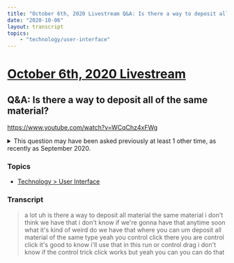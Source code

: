 ```yaml
---
title: "October 6th, 2020 Livestream Q&A: Is there a way to deposit all of the same material?"
date: "2020-10-06"
layout: transcript
topics:
    - "technology/user-interface"
---
```

# [October 6th, 2020 Livestream](../2020-10-06.md)
## Q&A: Is there a way to deposit all of the same material?
https://www.youtube.com/watch?v=WCqChz4xFWg
<details>
<summary>This question may have been asked previously at least 1 other time, as recently as September 2020.</summary>

* [September 1st, 2020 Livestream Q&A: I'd love a feature for storage containers to empty out my inventory of a specific item](./yt-wpyixQuBb_E.md) [https://www.youtube.com/watch?v=wpyixQuBb_E](https://www.youtube.com/watch?v=wpyixQuBb_E)
</details>


### Topics
* [Technology > User Interface](../topics/technology/user-interface.md)

### Transcript

> a lot uh is there a way to deposit all material the same material i don't think we have that i don't know if we're gonna have that anytime soon what it's kind of weird do we have that where you can um deposit all material of the same type yeah you control click there you are control click it's good to know i'll use that in this run or control drag i don't know if the control trick click works but yeah you can you can do that
